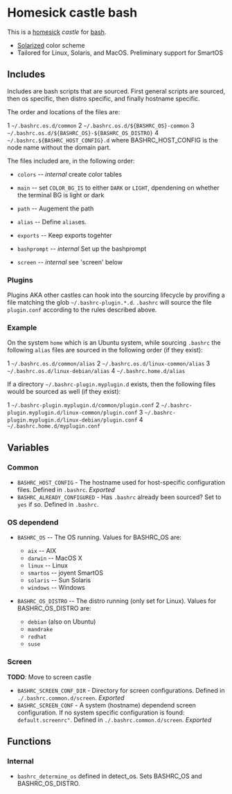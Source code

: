 Homesick castle bash
====================

This is a [homesick](https://github.com/technicalpickles/homesick) _castle_ for [bash](http://www.bash.org/).

* [Solarized](http://ethanschoonover.com/solarized) color scheme
* Tailored for Linux, Solaris, and MacOS. Preliminary support for SmartOS

Includes
--------

Includes are bash scripts that are sourced. First general scripts are sourced, then os specific, then distro specific, and finally hostname specific.

The order and locations of the files are:

1 ```~/.bashrc.os.d/common```
2 ```~/.bashrc.os.d/${BASHRC_OS}-common```
3 ```~/.bashrc.os.d/${BASHRC_OS}-${BASHRC_OS_DISTRO}```
4 ```~/.bashrc.${BASHRC_HOST_CONFIG}.d``` where BASHRC_HOST_CONFIG is the node name without the domain part.

The files included are, in the following order:

* ```colors```      -- *internal* create color tables

* ```main```        -- set ```COLOR_BG_IS``` to either ```DARK``` or ```LIGHT```, dpendening on whether the terminal BG is light or dark
* ```path```        -- Augement the path
* ```alias```       -- Define ```alias```es.
* ```exports```     -- Keep exports togehter

* ```bashprompt```  -- *internal* Set up the bashprompt
* ```screen```      -- *internal* see 'screen' below

### Plugins
Plugins AKA other castles can hook into the sourcing lifecycle by provifing a file matching the glob ```~/.bashrc-plugin.*.d```. ```.bashrc``` will source the file ```plugin.conf``` according to the rules described above.


### Example

On the system ```home``` which is an Ubuntu system, while sourcing ```.bashrc``` the following ```alias``` files are sourced in the following order (if they exist):

1 ```~/.bashrc.os.d/common/alias```
2 ```~/.bashrc.os.d/linux-common/alias```
3 ```~/.bashrc.os.d/linux-debian/alias```
4 ```~/.bashrc.home.d/alias```

If a directory ```~/.bashrc-plugin.myplugin.d``` exists, then the following files would be sourced as well (if they exist):

1 ```~/.bashrc-plugin.myplugin.d/common/plugin.conf```
2 ```~/.bashrc-plugin.myplugin.d/linux-common/plugin.conf```
3 ```~/.bashrc-plugin.myplugin.d/linux-debian/plugin.conf```
4 ```~/.bashrc.home.d/myplugin.conf```


Variables
---------

### Common

* ```BASHRC_HOST_CONFIG``` -  The hostname used for host-specific configuration files. Defined in ```.bashrc```. *Exported*
* ```BASHRC_ALREADY_CONFIGURED``` - Has ```.bashrc``` already been sourced? Set to ```yes``` if so. Defined in ```.bashrc```.

### OS dependend

* ```BASHRC_OS``` -- The OS running. Values for BASHRC_OS are:
     * ```aix```     -- AIX
     * ```darwin```  -- MacOS X
     * ```linux```   -- Linux
     * ```smartos``` -- joyent SmartOS
     * ```solaris``` -- Sun Solaris
     * ```windows``` -- Windows

* ```BASHRC_OS_DISTRO``` -- The distro running (only set for Linux). Values for BASHRC_OS_DISTRO are:
     * ```debian``` (also on Ubuntu)
     * ```mandrake```
     * ```redhat```
     * ```suse```

### Screen
**TODO**: Move to screen castle

* ```BASHRC_SCREEN_CONF_DIR``` - Directory for screen configurations. Defined in ```./.bashrc.common.d/screen```. *Exported*
* ```BASHRC_SCREEN_CONF``` - A system (hostname) dependend screen configuration. If no system specific configuration is found: ```default.screenrc"```. Defined in ```./.bashrc.common.d/screen```. *Exported*


Functions
----------

### Internal
* ```bashrc_determine_os``` defined in detect_os. Sets BASHRC_OS and BASHRC_OS_DISTRO.


